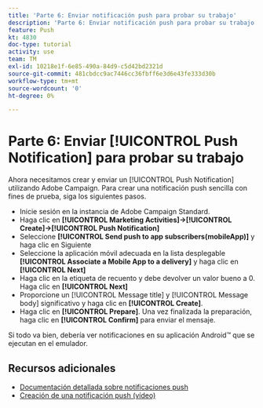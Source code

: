 ```yaml
---
title: 'Parte 6: Enviar notificación push para probar su trabajo'
description: 'Parte 6: Enviar notificación push para probar su trabajo'
feature: Push
kt: 4830
doc-type: tutorial
activity: use
team: TM
exl-id: 10218e1f-6e85-490a-84d9-c5d42bd2321d
source-git-commit: 481cbdcc9ac7446cc36fbff6e3d6e43fe333d30b
workflow-type: tm+mt
source-wordcount: '0'
ht-degree: 0%

---
```


# Parte 6: Enviar [!UICONTROL Push Notification] para probar su trabajo

Ahora necesitamos crear y enviar un [!UICONTROL Push Notification] utilizando Adobe Campaign. Para crear una notificación push sencilla con fines de prueba, siga los siguientes pasos.

* Inicie sesión en la instancia de Adobe Campaign Standard.
* Haga clic en **[!UICONTROL Marketing Activities]->[!UICONTROL Create]->[!UICONTROL Push Notification]**
* Seleccione **[!UICONTROL Send push to app subscribers(mobileApp)]** y haga clic en Siguiente
* Seleccione la aplicación móvil adecuada en la lista desplegable **[!UICONTROL Associate a Mobile App to a delivery]** y haga clic en **[!UICONTROL Next]**
* Haga clic en la etiqueta de recuento y debe devolver un valor bueno a 0. Haga clic en **[!UICONTROL Next]**
* Proporcione un [!UICONTROL Message title] y [!UICONTROL Message body] significativo y haga clic en **[!UICONTROL Create]**.
* Haga clic en **[!UICONTROL Prepare]**. Una vez finalizada la preparación, haga clic en **[!UICONTROL Confirm]** para enviar el mensaje.

Si todo va bien, debería ver notificaciones en su aplicación Android™ que se ejecutan en el emulador.

## Recursos adicionales

* [Documentación detallada sobre notificaciones push](https://experienceleague.adobe.com/docs/campaign-standard/using/communication-channels/push-notifications/about-push-notifications.html?lang=en)
* [Creación de una notificación push (vídeo)](/help/communication-channels/mobile/push-notifications/creating-a-push-notification.md)
